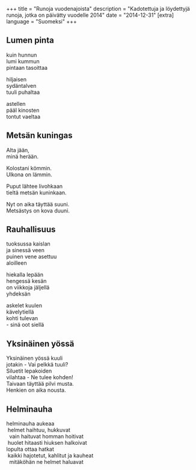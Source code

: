 +++
title = "Runoja vuodenajoista"
description = "Kadotettuja ja löydettyjä runoja, jotka on päivätty vuodelle 2014"
date = "2014-12-31"
[extra]
language = "Suomeksi"
+++

## Lumen pinta

kuin hunnun\
lumi kummun\
pintaan tasoittaa

hiljaisen\
sydäntalven\
tuuli puhaltaa

astellen\
pääl kinosten\
tontut vaeltaa

## Metsän kuningas

Alta jään,\
minä herään.

Kolostani kömmin.\
Ulkona on lämmin.

Puput lähtee livohkaan\
tieltä metsän kuninkaan.

Nyt on aika täyttää suuni.\
Metsästys on kova duuni.

## Rauhallisuus

tuoksussa kaislan\
ja sinessä veen\
puinen vene asettuu\
aloilleen

hiekalla lepään\
hengessä kesän\
on viikkoja jäljellä\
yhdeksän

askelet kuulen\
kävelytiellä\
kohti tulevan\
\- sinä oot siellä

## Yksinäinen yössä

Yksinäinen yössä kuuli\
jotakin - Vai pelkkä tuuli?\
Siluetit lepakoiden\
vilahtaa - Ne tulee kohden!\
Taivaan täyttää pilvi musta.\
Henkien on aika nousta.

## Helminauha

helminauha aukeaa\
&nbsp;helmet haihtuu, hukkuvat\
&nbsp;&nbsp;vain haituvat homman hoitivat\
&nbsp;huolet hitaasti hiuksen halkoivat\
lopulta ottaa hatkat\
&nbsp;kaikki hajotetut, kahlitut ja kauheat\
&nbsp;&nbsp;mitäköhän ne helmet haluavat

